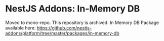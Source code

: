 # NestJS Addons: In-Memory DB

Moved to mono-repo. This repository is archived. In Memory DB Package available here: https://github.com/nestjs-addons/platform/tree/master/packages/in-memory-db
